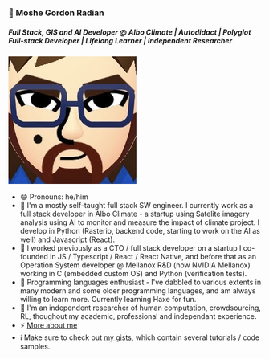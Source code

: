 ### 🦔 Moshe Gordon Radian
##### Full Stack, GIS and AI Developer @ Albo Climate | Autodidact | Polyglot Full-stack Developer | Lifelong Learner | Independent Researcher
<img src="https://github.com/VehpuS/VehpuS/raw/master/IMG_8510.jpeg" />

- 😄 Pronouns: he/him
- 🔭 I'm a mostly self-taught full stack SW engineer. I currently work as a full stack developer in Albo Climate - a startup using Satelite imagery analysis using AI to monitor and measure the impact of climate project. I develop in Python (Rasterio, backend code, starting to work on the AI as well) and Javascript (React). 
- 📜 I worked previously as a CTO / full stack developer on a startup I co-founded in JS / Typescript / React / React Native, and before that as an Operation System developer @ Mellanox R&D (now NVIDIA Mellanox) working in C (embedded custom OS) and Python (verification tests).
- 🌱 Programming languages enthusiast - I've dabbled to various extents in many modern and some older programming languages, and am always willing to learn more. Currently learning Haxe for fun.
- 💬 I'm an independent researcher of human computation, crowdsourcing, RL, thoughout my academic, professional and independant experience.
- ⚡ [More about me](https://about.me/vehpus)
- :information_source: Make sure to check out [my gists](https://gist.github.com/VehpuS), which contain several tutorials / code samples.

<!--
**VehpuS/VehpuS** is a ✨ _special_ ✨ repository because its `README.md` (this file) appears on your GitHub profile.

Here are some ideas to get you started:
👋

- 🔭 I’m currently working on ...
- 🌱 I’m currently learning ...
- 👯 I’m looking to collaborate on ...
- 🤔 I’m looking for help with ...
- 💬 Ask me about ...
- 📫 How to reach me: ...
- 😄 Pronouns: ...
- ⚡ Fun fact: ...
-->

